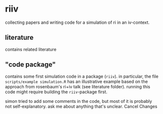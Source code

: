 # riiv
collecting papers and writing code for a simulation of ri in an iv-context.

## literature
contains related literature

## "code package"
contains some first simulation code in a package (`riiv`). in particular, the file `scripts/example simulation.R` has an illustrative example based on the approach from rosenbaum's ri+iv talk (see literature folder). running this code might require building the `riiv`-package first.

simon tried to add some comments in the code, but most of it is probably not self-explanatory. ask me about anything that's unclear.
Cancel Changes
